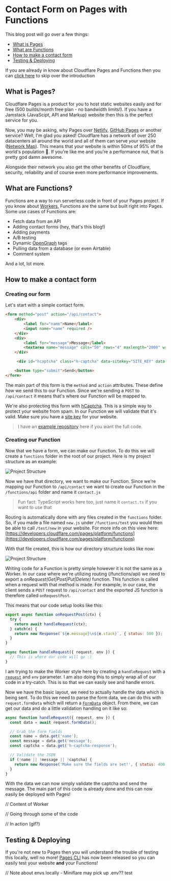 # Contact Form on Pages with Functions

This blog post will go over a few things:
* [What is Pages](#what-is-pages%3F)
* [What are Functions](#what-are-functions%3F)
* [How to make a contact form](#how-to-make-a-contact-form)
* [Testing & Deploying](#testing-%26-deploying)

If you are already in know about Cloudflare Pages and Functions then you can [click here](#How-to-make-a-contact-form) to skip over the introduction

## What is Pages?
Cloudflare Pages is a product for you to host static websites easily and for free (500 builds/month free plan - no bandwidth limits!). If you have a Jamstack (JavaScipt, API and Markup) website then this is the perfect service for you.

Now, you may be asking, why Pages over [Netlify](https://www.netlify.com/), [GitHub Pages](https://pages.github.com/) or another service? Well, I'm glad you asked! Cloudflare has a network of over 250 datacenters all around the world and all of them can serve _your_ website ([Network Map](https://cloudflare.com/network)). This means that your website is within 50ms of 95% of the world's population 🤯. If you're like me and you're a performance nut, that is pretty god damn awesome.

Alongside their network you also get the other benefits of Cloudflare, security, reliability and of course even more performance improvements.

## What are Functions?
Functions are a way to run serverless code in front of your Pages project. If you know about [Workers](https://workers.dev), Functions are the same but built right into Pages. Some use cases of Functions are:
* Fetch data from an API
* Adding contact forms (hey, that's this blog!)
* Adding payments
* A/B testing
* Dynamic [OpenGraph](https://ogp.me/) tags
* Pulling data from a database (or even Airtable)
* Comment system

And a lot, lot more.

## How to make a contact form

### Creating our form

Let's start with a simple contact form.
```html
<form method="post" action="/api/contact">
    <div>
        <label for="name">Name</label>
        <input name="name" required />
    </div>
    <div>
        <label for="message">Message</label>
        <textarea name="message" cols="50" rows="4" maxlength="2000" wrap="soft" required></textarea>
    </div>

     <div id="hcaptcha" class="h-captcha" data-sitekey="SITE_KEY" data-theme="dark"></div>

    <button type="submit">Send</button>
</form>
```

The main part of this form is the `method` and `action` attributes. These define _how_ we send this to our Function. Since we're sending a `POST` to `/api/contact` it means that's where our Function will be mapped to.

We're also protecting this form with [hCaptcha](https://hcaptcha.com/). This is a simple way to protect your website from spam. In our Function we will validate that it's valid. Make sure you have a [site key](https://hcaptcha.com/signup) for your website.

> I have an [example repository](https://github.com/WalshyDev/pages-functions-contact) here if you want the full code.

### Creating our Function

Now that we have a form, we can make our Function. To do this we will create a `functions` folder in the root of our project. Here is my project structure as an example:

![Project Structure](/img/pages-functions/pages_functions_structure_functions_dir.png)
<!-- ![Project Structure](../../../public/img/pages-functions/pages_functions_structure_functions_dir.png) -->

Now we have that directory, we want to make our Function. Since we're mapping our Function to `/api/contact` we want to create our Function in the `/functions/api` folder and name it `contact.js`
> Fun fact: TypeScript works here too, just name it `contact.ts` if you want to use that

Routing is automatically done with any files created in the `functions` folder. So, if you made a file named `new.js` under `/functions/test` you would then be able to call `/test/new` in your website. For more info on this view here: [https://developers.cloudflare.com/pages/platform/functions](https://developers.cloudflare.com/pages/platform/functions)

With that file created, this is how our directory structure looks like now:

![Project Structure](/img/pages-functions/pages_functions_structure_fnc_api_contact.png)
<!-- ![Project Structure](../../../public/img/pages-functions/pages_functions_structure_fnc_api_contact.png) -->

Writing code for a Function is pretty simple however it is not the same as a Worker. In our case where we're utilizing routing (/functions/api) we need to export a _onRequest(Get|Post|Put|Delete)_ function. This function is called when a request with that method is made. For example, in our case, the client sends a `POST` request to `/api/contact` and the exported JS function is therefore called `onRequestPost`.

This means that our code setup looks like this:
```js
export async function onRequestPost(ctx) {
  try {
    return await handleRequest(ctx);
  } catch(e) {
    return new Response(`${e.message}\n${e.stack}`, { status: 500 }); 
  }
}

async function handleRequest({ request, env }) {
  // This is where our code will go :)
}
```

I am trying to make the Worker style here by creating a `handleRequest` with a [`request`](https://developer.mozilla.org/en-US/docs/Web/API/Request) and `env` parameter. I am also doing this to simply wrap all of our code in a try-catch. This is so that we can easily see and handle errors.

Now we have the basic layout, we need to actually handle the data which is being sent. To do this we need to parse the form data, we can do this with `request.formData` which will return a [`FormData`](https://developer.mozilla.org/en-US/docs/Web/API/FormData) object. From there, we can get our data and do a little validation handling on it like so:

```js
async function handleRequest({ request, env }) {
  const data = await request.formData();

  // Grab the form fields
  const name = data.get('name');
  const message = data.get('message');
  const captcha = data.get('h-captcha-response');

  // Validate the JSON
  if (!name || !message || !captcha) {
    return new Response('Make sure the fields are set!', { status: 400 });
  }
}
```

With the data we can now simply validate the captcha and send the message. The main part of this code is already done and this can now easily be deployed with Pages!

// Content of Worker

// Going through some of the code

// In action (gif?)

## Testing & Deploying
If you're not new to Pages then you will understand the trouble of testing this locally, well no more! [Pages CLI]() has now been released so you can easily test your website **and** your Functions!

// Note about envs locally - Miniflare may pick up .env?? test
